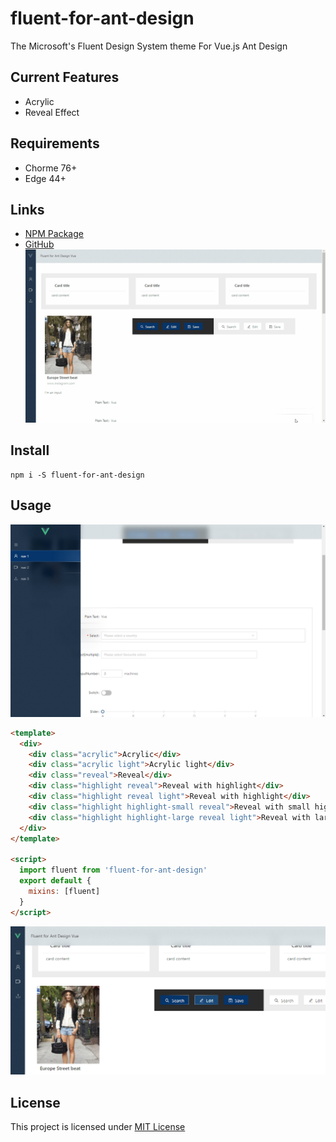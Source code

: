 # fluent-for-ant-design

The Microsoft's Fluent Design System theme For Vue.js Ant Design

## Current Features

- Acrylic
- Reveal Effect

## Requirements

- Chorme 76+
- Edge 44+

## Links
- [NPM Package](https://www.npmjs.com/package/fluent-for-ant-design)
- [GitHub](https://github.com/anderson-896/fluent-for-ant-design)
![Preview](https://raw.githubusercontent.com/anderson-896/fluent-for-ant-design/master/fluent.gif)

## Install

```
npm i -S fluent-for-ant-design
```

## Usage

![alt text](https://raw.githubusercontent.com/anderson-896/fluent-for-ant-design/master/pic%20(2).png)
```html
<template>
  <div>
    <div class="acrylic">Acrylic</div>
    <div class="acrylic light">Acrylic light</div>
    <div class="reveal">Reveal</div>
    <div class="highlight reveal">Reveal with highlight</div>
    <div class="highlight reveal light">Reveal with highlight</div>
    <div class="highlight highlight-small reveal">Reveal with small highlight</div>
    <div class="highlight highlight-large reveal light">Reveal with large highlight</div>
  </div>
</template>

<script>
  import fluent from 'fluent-for-ant-design'
  export default {
    mixins: [fluent]
  }
</script>
```
![alt text](https://raw.githubusercontent.com/anderson-896/fluent-for-ant-design/master/pic%20(3).png)
## License

This project is licensed under [MIT License](http://en.wikipedia.org/wiki/MIT_License)
